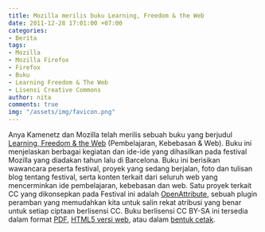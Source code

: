 ```yaml
---
title: Mozilla merilis buku Learning, Freedom & the Web
date: 2011-12-28 17:01:00 +07:00
categories:
- Berita
tags:
- Mozilla
- Mozilla Firefox
- Firefox
- Buku
- Learning Freedom & The Web
- Lisensi Creative Commons
author: nita
comments: true
img: "/assets/img/favicon.png"
---
```


Anya Kamenetz dan Mozilla telah merilis sebuah buku yang berjudul [Learning, Freedom & the Web](http://learningfreedomandtheweb.org/) (Pembelajaran, Kebebasan & Web). Buku ini menjelaskan berbagai kegiatan dan ide-ide yang dihasilkan pada festival Mozilla yang diadakan tahun lalu di Barcelona. Buku ini berisikan wawancara peserta festival, proyek yang sedang berjalan, foto dan tulisan blog tentang festival, serta konten terkait dari seluruh web yang mencerminkan ide pembelajaran, kebebasan dan web. Satu proyek terkait CC yang dikonsepkan pada Festival ini adalah [OpenAttribute](http://openattribute.com/), sebuah plugin peramban yang memudahkan kita untuk salin rekat atribusi yang benar untuk setiap ciptaan berlisensi CC. Buku berlisensi CC BY-SA ini tersedia dalam format [PDF](http://learningfreedomandtheweb.org/Mozilla_LFW.pdf), [HTML5 versi web](http://learningfreedomandtheweb.org/ebook/toc.html), atau dalam [bentuk cetak](http://www.lulu.com/product/paperback/mozilla-learning-freedom-and-the-web/18596078).
